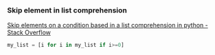 ### Skip element in list comprehension


[Skip elements on a condition based in a list comprehension in python - Stack Overflow](https://stackoverflow.com/questions/41467182/skip-elements-on-a-condition-based-in-a-list-comprehension-in-python "Skip elements on a condition based in a list comprehension in python - Stack Overflow")


 

```python
my_list = [i for i in my_list if i>=0]

```
